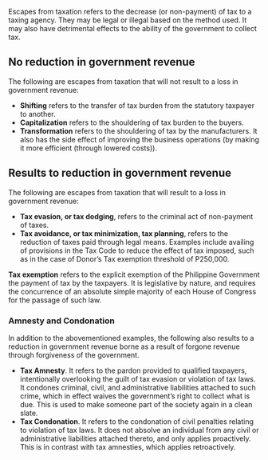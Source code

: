 Escapes from taxation refers to the decrease (or non-payment) of tax to a taxing agency. They may be legal or illegal based on the method used. It may also have detrimental effects to the ability of the government to collect tax.

## No reduction in government revenue
The following are escapes from taxation that will not result to a loss in government revenue:
- **Shifting** refers to the transfer of tax burden from the statutory taxpayer to another.
- **Capitalization** refers to the shouldering of tax burden to the buyers.
- **Transformation** refers to the shouldering of tax by the manufacturers. It also has the side effect of improving the business operations (by making it more efficient (through lowered costs)).

## Results to reduction in government revenue
The following are escapes from taxation that will result to a loss in government revenue:
- **Tax evasion, or tax dodging**, refers to the criminal act of non-payment of taxes.
- **Tax avoidance, or tax minimization, tax planning**, refers to the reduction of taxes paid through legal means. Examples include availing of provisions in the Tax Code to reduce the effect of tax imposed, such as in the case of Donor’s Tax exemption threshold of P250,000.

**Tax exemption** refers to the explicit exemption of the Philippine Government the payment of tax by the taxpayers. It is legislative by nature, and requires the concurrence of an absolute simple majority of each House of Congress for the passage of such law.

### Amnesty and Condonation
In addition to the abovementioned examples, the following also results to a reduction in government revenue borne as a result of forgone revenue through forgiveness of the government.
- **Tax Amnesty**. It refers to the pardon provided to qualified taxpayers, intentionally overlooking the guilt of tax evasion or violation of tax laws. It condones criminal, civil, and administrative liabilities attached to such crime, which in effect waives the government’s right to collect what is due. This is used to make someone part of the society again in a clean slate.
- **Tax Condonation**. It refers to the condonation of civil penalties relating to violation of tax laws. It does not absolve an individual from any civil or administrative liabilities attached thereto, and only applies proactively. This is in contrast with tax amnesties, which applies retroactively.
